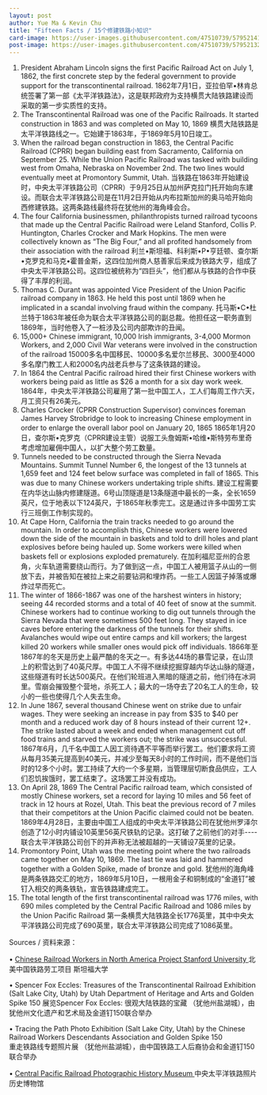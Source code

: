 ```yaml
---
layout: post
author: Yue Ma & Kevin Chu
title: "Fifteen Facts / 15个修建铁路小知识"
card-image: https://user-images.githubusercontent.com/47510739/57952141-4944b300-78ba-11e9-9d33-94e1d00c7916.jpg
post-image: https://user-images.githubusercontent.com/47510739/57952132-434ed200-78ba-11e9-9d93-cdaa95b1743e.jpg
---
```

<ol>
  <li>President Abraham Lincoln signs the first Pacific Railroad Act on July 1, 1862, the first concrete step by the federal government to provide support for the transcontinental railroad.
1862年7月1日，亚拉伯罕•林肯总统签署了第一部《太平洋铁路法》，这是联邦政府为支持横贯大陆铁路建设而采取的第一步实质性的支持。
</li>

  <li>The Transcontinental Railroad was one of the Pacific Railroads. It started construction in 1863 and was completed on May 10, 1869
横贯大陆铁路是太平洋铁路线之一。它始建于1863年，于1869年5月10日竣工。
</li>
<!--more-->

  <li>When the railroad began construction in 1863, the Central Pacific Railroad (CPRR) began building east from Sacramento, California on September 25.  While the Union Pacific Railroad was tasked with building west from Omaha, Nebraska on November 2nd.  The two lines would eventually meet at Promontory Summit, Utah.  
当铁路在1863年开始建设时，中央太平洋铁路公司（CPRR）于9月25日从加州萨克拉门托开始向东建设。而联合太平洋铁路公司是在11月2日开始从内布拉斯加州的奥马哈开始向西修建铁路。这两条路线最终将在犹他州的海角峰会合。
</li>

  <li>The four California businessmen, philanthropists turned railroad tycoons that made up the Central Pacific Railroad were Leland Stanford, Collis P. Huntington, Charles Crocker and Mark Hopkins.  The men were collectively known as “The Big Four,” and  all profited handsomely from their association with the railroad
利兰•斯坦福、科利斯•P•亨廷顿、查尔斯•克罗克和马克•霍普金斯，这四位加州商人慈善家后来成为铁路大亨，组成了中央太平洋铁路公司。这四位被统称为“四巨头”，他们都从与铁路的合作中获得了丰厚的利润。
</li>

  <li>Thomas C. Durant was appointed Vice President of the Union Pacific railroad company in 1863.  He held this post until 1869 when he implicated in a scandal involving fraud within the company.
托马斯•C•杜兰特于1863年被任命为联合太平洋铁路公司的副总裁。他担任这一职务直到1869年，当时他卷入了一桩涉及公司内部欺诈的丑闻。
</li>

  <li>15,000+ Chinese immigrant, 10,000 Irish immigrants, 3-4,000 Mormon Workers, and 2,000 Civil War veterans were involved in the construction of the railroad
15000多名中国移民、10000多名爱尔兰移民、3000至4000多名摩门教工人和2000名内战老兵参与了这条铁路的建设。
</li>

  <li>In 1864 the Central Pacific railroad hired their first Chinese workers with workers being paid as little as $26 a month for a six day work week.   
1864年，中央太平洋铁路公司雇用了第一批中国工人，工人们每周工作六天，月工资只有26美元。
</li>

  <li>Charles Crocker (CPRR Construction Supervisor) convinces foreman James Harvey Strobridge to look to increasing Chinese employment in order to enlarge the overall labor pool on January 20, 1865 
1865年1月20日，查尔斯•克罗克（CPRR建设主管）说服工头詹姆斯•哈维•斯特劳布里奇考虑增加雇佣中国人，以扩大整个劳工数量。
</li>

  <li>Tunnels needed to be constructed through the Sierra Nevada Mountains. Summit Tunnel Number 6, the longest of the 13 tunnels at 1,659 feet and 124 feet below surface was completed in fall of 1865.  This was due to many Chinese workers undertaking triple shifts.   
建设工程需要在内华达山脉内修建隧道。6号山顶隧道是13条隧道中最长的一条，全长1659英尺，位于地表以下124英尺，于1865年秋季完工。这是通过许多中国劳工实行三班倒工作制实现的。
</li>

  <li>At Cape Horn, California the train tracks needed to go around the mountain.  In order to accomplish this, Chinese workers were lowered down the side of the mountain in baskets and told to drill holes and plant explosives before being hauled up.  Some workers were killed when baskets fell or explosions exploded prematurely.  
在加利福尼亚州的合恩角，火车轨道需要绕山而行。为了做到这一点，中国工人被用篮子从山的一侧放下去，并被告知在被拉上来之前要钻洞和埋炸药。一些工人因篮子掉落或爆炸过早而死亡。
</li>

  <li>The winter of 1866-1867 was one of the harshest winters in history; seeing 44 recorded storms and a total of 40 feet of snow at the summit.  Chinese workers had to continue working to dig out tunnels through the Sierra Nevada that were sometimes 500 feet long.  They stayed in ice caves before entering the darkness of the tunnels for their shifts.  Avalanches would wipe out entire camps and kill workers; the largest killed 20 workers while smaller ones would pick off individuals.  
1866年至1867年的冬天是历史上最严酷的冬天之一。有多达44场的暴雪记录，在山顶上的积雪达到了40英尺厚。中国工人不得不继续挖掘穿越内华达山脉的隧道，这些隧道有时长达500英尺。在他们轮班进入黑暗的隧道之前，他们待在冰洞里。雪崩会摧毁整个营地，杀死工人；最大的一场夺去了20名工人的生命，较小的一些也使得几个人失去生命。
</li>

  <li>In June 1867, several thousand Chinese went on strike due to unfair wages.  They were seeking an increase in pay from $35 to $40 per month and a reduced work day of 8 hours instead of their current 12+. The strike lasted about a week and ended when management cut off food trains and starved the workers out; the strike was unsuccessful.   
1867年6月，几千名中国工人因工资待遇不平等而举行罢工。他们要求将工资从每月35美元提高到40美元，并减少至每天8小时的工作时间，而不是他们当时的12多个小时。罢工持续了大约一个多星期，当管理层切断食品供应，工人们忍饥挨饿时，罢工结束了。这场罢工并没有成功。
</li>

  <li>On April 28, 1869 The Central Pacific railroad team, which consisted of mostly Chinese workers, set a record for laying 10 miles and 56 feet of track in 12 hours at Rozel, Utah. This beat the previous record of 7 miles that their competitors at the Union Pacific claimed could not be beaten.  
1869年4月28日，主要由中国工人组成的中央太平洋铁路公司在犹他州罗泽尔创造了12小时内铺设10英里56英尺铁轨的记录。这打破了之前他们的对手----联合太平洋铁路公司创下的并声称无法被超越的一天铺设7英里的记录。
</li>

  <li>Promontory Point, Utah was the meeting point where the two railroads came together on May 10, 1869. The last tie was laid and hammered together with a Golden Spike, made of bronze and gold.
犹他州的海角峰是两条铁路交汇的地方，1869年5月10日，一根用金子和铜制成的“金道钉”被钉入相交的两条铁轨，宣告铁路建成完工。
</li>

  <li>The total length of the first transcontinental railroad was 1776 miles, with 690 miles completed by the Central Pacific Railroad and 1086 miles by the Union Pacific Railroad
第一条横贯大陆铁路全长1776英里，其中中央太平洋铁路公司完成了690英里，联合太平洋铁路公司完成了1086英里。
</li>
</ol> 

Sources / 资料来源：

•	<a href="https://web.stanford.edu/group/chineserailroad/cgi-bin/website/">Chinese Railroad Workers in North America Project Stanford University </a>
北美中国铁路劳工项目  斯坦福大学


•	Spencer Fox Eccles: Treasures of the Transcontinental Railroad Exhibition (Salt Lake City, Utah) by Utah Department of Heritage and Arts and Golden Spike 150
展览Spencer Fox Eccles: 很观大陆铁路的宝藏 （犹他州盐湖城），由犹他州文化遗产和艺术局及金道钉150联合举办

•	Tracing the Path Photo Exhibition (Salt Lake City, Utah) by the Chinese Railroad Workers Descendants Association and Golden Spike 150  
重走铁路线专题照片展 （犹他州盐湖城），由中国铁路工人后裔协会和金道钉150联合举办

•	<a href="http://cprr.org/ ">Central Pacific Railroad Photographic History Museum </a>
中央太平洋铁路照片历史博物馆
